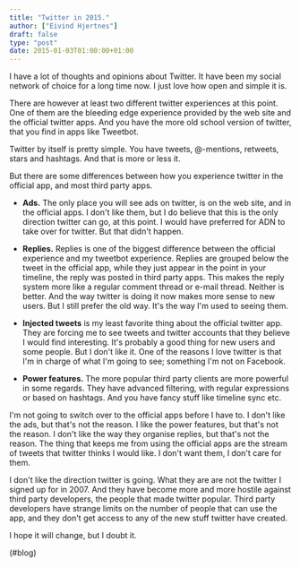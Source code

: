 ```yaml
---
title: "Twitter in 2015."
author: ["Eivind Hjertnes"]
draft: false
type: "post"
date: 2015-01-03T01:00:00+01:00
---
```


I have a lot of thoughts and opinions about Twitter. It have been my
social network of choice for a long time now. I just love how open and
simple it is.

There are however at least two different twitter experiences at this
point. One of them are the bleeding edge experience provided by the web
site and the official twitter apps. And you have the more old school
version of twitter, that you find in apps like Tweetbot.

Twitter by itself is pretty simple. You have tweets, @-mentions,
retweets, stars and hashtags. And that is more or less it.

But there are some differences between how you experience twitter in the
official app, and most third party apps.

-   **Ads.** The only place you will see ads on twitter, is on the web site,
    and in the official apps. I don't like them, but I do believe that
    this is the only direction twitter can go, at this point. I would have
    preferred for ADN to take over for twitter. But that didn't happen.

-   **Replies.** Replies is one of the biggest difference between the
    official experience and my tweetbot experience. Replies are grouped
    below the tweet in the official app, while they just appear in the
    point in your timeline, the reply was posted in third party apps. This
    makes the reply system more like a regular comment thread or e-mail
    thread. Neither is better. And the way twitter is doing it now makes
    more sense to new users. But I still prefer the old way. It's the way
    I'm used to seeing them.

-   **Injected tweets** is my least favorite thing about the official
    twitter app. They are forcing me to see tweets and twitter accounts
    that they believe I would find interesting. It's probably a good thing
    for new users and some people. But I don't like it. One of the reasons
    I love twitter is that I'm in charge of what I'm going to see;
    something I'm not on Facebook.

-   **Power features.** The more popular third party clients are more
    powerful in some regards. They have advanced filtering, with regular
    expressions or based on hashtags. And you have fancy stuff like
    timeline sync etc.

I'm not going to switch over to the official apps before I have to. I
don't like the ads, but that's not the reason. I like the power
features, but that's not the reason. I don't like the way they organise
replies, but that's not the reason. The thing that keeps me from using
the official apps are the stream of tweets that twitter thinks I would
like. I don't want them, I don't care for them.

I don't like the direction twitter is going. What they are are not the
twitter I signed up for in 2007. And they have become more and more
hostile against third party developers, the people that made twitter
popular. Third party developers have strange limits on the number of
people that can use the app, and they don't get access to any of the new
stuff twitter have created.

I hope it will change, but I doubt it.

(#blog)
